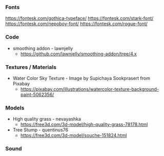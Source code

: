 ### Fonts
https://fontesk.com/gothica-typeface/
https://fontesk.com/stark-font/
https://fontesk.com/nepoboy-font/
https://fontesk.com/rogue-font/

### Code
- smoothing addon - lawnjelly
	- https://github.com/lawnjelly/smoothing-addon/tree/4.x

### Textures / Materials
- Water Color Sky Texture - Image by Supichaya Sookprasert from Pixabay
  - https://pixabay.com/illustrations/watercolor-texture-background-paint-5062356/

### Models
- High quality grass - nevayashka
  - https://free3d.com/3d-model/high-quality-grass-78178.html
- Tree Stump - quentinus76
  - https://free3d.com/3d-model/souche-151824.html
### Sound
